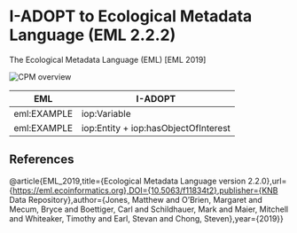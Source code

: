 # I-ADOPT to Ecological Metadata Language (EML 2.2.2)

The Ecological Metadata Language (EML) [EML 2019] 


![CPM overview](./gfx/cpm.svg)

| EML                    | I-ADOPT                                               |
|------------------------|-------------------------------------------------------|
| eml:EXAMPLE            | iop:Variable                                          |
| eml:EXAMPLE            | iop:Entity + iop:hasObjectOfInterest                  |

## References

@article{EML_2019,title={Ecological Metadata Language version 2.2.0},url={https://eml.ecoinformatics.org},DOI={10.5063/f11834t2},publisher={KNB Data Repository},author={Jones, Matthew and O’Brien, Margaret and Mecum, Bryce and Boettiger, Carl and Schildhauer, Mark and Maier, Mitchell and Whiteaker, Timothy and Earl, Stevan and Chong, Steven},year={2019}}


